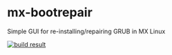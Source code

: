 # mx-bootrepair

Simple GUI for re-installing/repairing GRUB in MX Linux

[![build result](https://build.opensuse.org/projects/home:mx-packaging/packages/mx-bootrepair/badge.svg?type=default)](https://software.opensuse.org//download.html?project=home%3Amx-packaging&package=mx-bootrepair)
